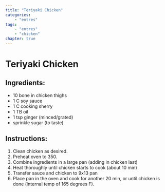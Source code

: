 ```yaml
---
title: "Teriyaki Chicken"
categories:
    - "entres"
tags: 
    - "entres"
    - "chicken"
chapter: true
---
```

# Teriyaki Chicken

## Ingredients:

- 10 bone in chicken thighs
- 1 C soy sauce
- 1 C cooking sherry
- 1 TB oil
- 1 tsp ginger (minced/grated)
- sprinkle sugar (to taste)

## Instructions:

1. Clean chicken as desired.
2. Preheat oven to 350.
3. Combine ingredients in a large pan (adding in chicken last)
4. Heat thoroughly until chicken starts to cook (about 10 min)
5. Transfer sauce and chicken to 9x13 pan
6. Place pan in the oven and cook for another 20 min, or until chicken is done (internal temp of 165 degrees F).

